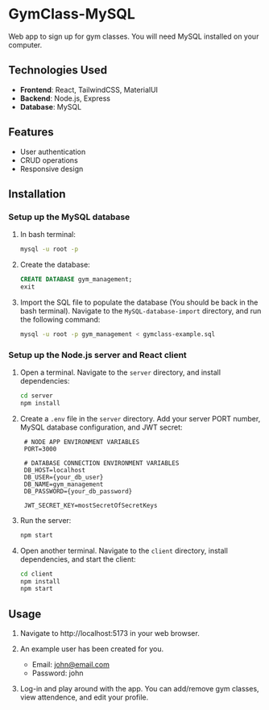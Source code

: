 # GymClass-MySQL

Web app to sign up for gym classes. You will need MySQL installed on your computer.

## Technologies Used

-   **Frontend**: React, TailwindCSS, MaterialUI
-   **Backend**: Node.js, Express
-   **Database**: MySQL

## Features

-   User authentication
-   CRUD operations
-   Responsive design

## Installation

### Setup up the MySQL database

1. In bash terminal:

    ```bash
    mysql -u root -p
    ```

2. Create the database:
    ```sql
    CREATE DATABASE gym_management;
    exit
    ```
3. Import the SQL file to populate the database (You should be back in the bash terminal). Navigate to the `MySQL-database-import` directory, and run the following command:
    ```bash
    mysql -u root -p gym_management < gymclass-example.sql
    ```

### Setup up the Node.js server and React client

1. Open a terminal. Navigate to the `server` directory, and install dependencies:

    ```bash
    cd server
    npm install
    ```

2. Create a `.env` file in the `server` directory. Add your server PORT number, MySQL database configuration, and JWT secret:

    ```plaintext
     # NODE APP ENVIRONMENT VARIABLES
     PORT=3000

     # DATABASE CONNECTION ENVIRONMENT VARIABLES
     DB_HOST=localhost
     DB_USER={your_db_user}
     DB_NAME=gym_management
     DB_PASSWORD={your_db_password}

     JWT_SECRET_KEY=mostSecretOfSecretKeys
    ```

3. Run the server:

    ```bash
    npm start
    ```

4. Open another terminal. Navigate to the `client` directory, install dependencies, and start the client:
    ```bash
    cd client
    npm install
    npm start
    ```

## Usage

1. Navigate to http://localhost:5173 in your web browser.

2. An example user has been created for you.

    - Email: john@email.com
    - Password: john

3. Log-in and play around with the app. You can add/remove gym classes, view attendence, and edit your profile.
